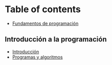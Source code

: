 # Table of contents

* [Fundamentos de programación](README.md)

## Introducción a la programación

* [Introducción](introduccion-a-la-programacion/introduccion.md)
* [Programas y algoritmos](introduccion-a-la-programacion/programas-y-algoritmos.md)

